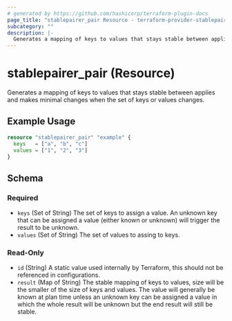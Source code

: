 ```yaml
---
# generated by https://github.com/hashicorp/terraform-plugin-docs
page_title: "stablepairer_pair Resource - terraform-provider-stablepairer"
subcategory: ""
description: |-
  Generates a mapping of keys to values that stays stable between applies and makes minimal changes when the set of keys or values changes.
---
```


# stablepairer_pair (Resource)

Generates a mapping of keys to values that stays stable between applies and makes minimal changes when the set of keys or values changes.

## Example Usage

```terraform
resource "stablepairer_pair" "example" {
  keys   = ["a", "b", "c"]
  values = ["1", "2", "3"]
}
```

<!-- schema generated by tfplugindocs -->
## Schema

### Required

- `keys` (Set of String) The set of keys to assign a value. An unknown key that can be assigned a value (either known or unknown) will trigger the result to be unknown.
- `values` (Set of String) The set of values to assing to keys.

### Read-Only

- `id` (String) A static value used internally by Terraform, this should not be referenced in configurations.
- `result` (Map of String) The stable mapping of keys to values, size will be the smaller of the size of keys and values. The value will generally be known at plan time unless an unknown key can be assigned a value in which the whole result will be unknown but the end result will still be stable.
